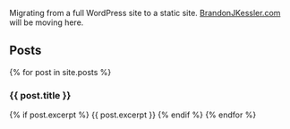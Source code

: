 Migrating from a full WordPress site to a static site. [BrandonJKessler.com](https://www.brandonjkessler.com/) will be moving here.


## Posts


{% for post in site.posts %}
    <h3>{{ post.title }}</h3>
    {% if post.excerpt %}
        {{ post.excerpt }}
    {% endif %}
{% endfor %}
